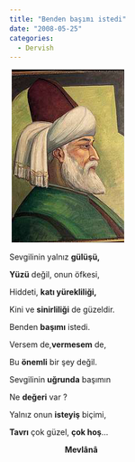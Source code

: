 ```yaml
---
title: "Benden başımı istedi"
date: "2008-05-25"
categories: 
  - Dervish
---
```


 [![mevlana.jpg](../uploads/2008/05/mevlana-3.jpg)](../uploads/2008/05/mevlana-3.jpg "mevlana.jpg")

Sevgilinin yalnız **gülüşü,**

**Yüzü** değil, onun öfkesi,

Hiddeti, **katı yürekliliği,**

Kini ve **sinirliliği** de güzeldir.

Benden **başımı** istedi.

Versem de,**vermesem** de,

Bu **önemli** bir şey değil.

Sevgilinin **uğrunda** başımın

Ne **değeri** var ?

Yalnız onun **isteyiş** biçimi,

**Tavrı** çok güzel, **çok hoş**...

                         **Mevlânâ**
